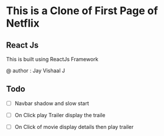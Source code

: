 # This is a  Clone of First Page of Netflix 

## React Js
This is built using ReactJs Framework

@ author : Jay Vishaal J

## Todo 
- [ ] Navbar shadow and slow start

- [ ]  On Click play Trailer display the traile

- [ ] On Click of movie display details then play trailer